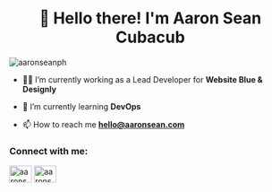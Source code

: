 <h1 align="center">👋 Hello there! I'm Aaron Sean Cubacub</h1>
<p align="left"> <img src="https://komarev.com/ghpvc/?username=aaronseanph&label=Profile%20views&color=0e75b6&style=flat" alt="aaronseanph" /> </p>

- 👨‍💻 I’m currently working as a Lead Developer for **Website Blue & Designly**

- 🌱 I’m currently learning **DevOps**

- 📫 How to reach me **hello@aaronsean.com**

<h3 align="left">Connect with me:</h3>
<p align="left">
  <a href="https://github.com/aaronseanph" target="_blank"><img align="center" src="https://raw.githubusercontent.com/rahuldkjain/github-profile-readme-generator/e0c08558d85cb4365c3a865fde306916e58c542e/src/images/icons/Social/github.svg" alt="aaronseanph" height="30" width="40" /></a>
<a href="https://linkedin.com/in/aaronseancubacub" target="_blank"><img align="center" src="https://raw.githubusercontent.com/rahuldkjain/github-profile-readme-generator/master/src/images/icons/Social/linked-in-alt.svg" alt="aaronseancubacub" height="30" width="40" /></a>
</p>
